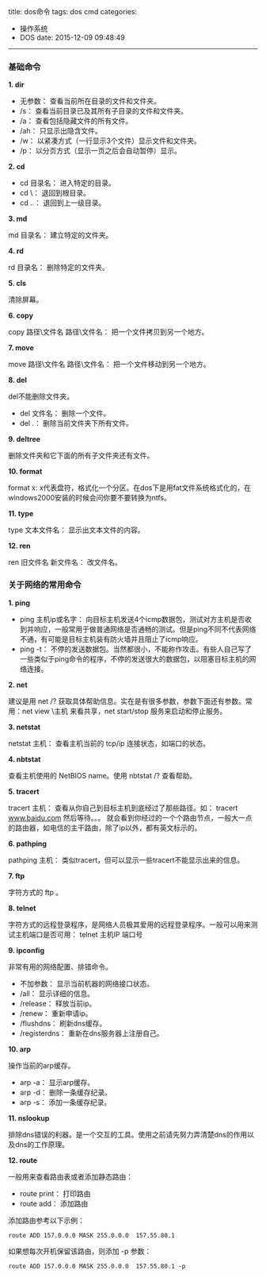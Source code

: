 title: dos命令
tags: dos cmd
categories:
  - 操作系统
  - DOS
date: 2015-12-09 09:48:49
---

### 基础命令
**1. dir**

- 无参数： 查看当前所在目录的文件和文件夹。
- /s： 查看当前目录已及其所有子目录的文件和文件夹。
- /a： 查看包括隐藏文件的所有文件。 
- /ah： 只显示出隐含文件。 
- /w： 以紧凑方式（一行显示3个文件）显示文件和文件夹。 
- /p： 以分页方式（显示一页之后会自动暂停）显示。 

**2. cd**

- cd 目录名： 进入特定的目录。
- cd \： 退回到根目录。
- cd ..： 退回到上一级目录。 

**3. md**

md 目录名： 建立特定的文件夹。

**4. rd**

rd 目录名： 删除特定的文件夹。 

**5. cls**

清除屏幕。

**6. copy**

copy 路径\文件名 路径\文件名： 把一个文件拷贝到另一个地方。 

**7. move**

move 路径\文件名 路径\文件名： 把一个文件移动到另一个地方。

**8. del**

del不能删除文件夹。

- del 文件名： 删除一个文件。
- del *.*： 删除当前文件夹下所有文件。

**9. deltree**

删除文件夹和它下面的所有子文件夹还有文件。

**10. format**

format x: x代表盘符，格式化一个分区。在dos下是用fat文件系统格式化的，在windows2000安装的时候会问你要不要转换为ntfs。

**11. type**

type 文本文件名： 显示出文本文件的内容。

**12. ren**

ren 旧文件名 新文件名： 改文件名。

### 关于网络的常用命令

**1. ping**

- ping 主机ip或名字： 向目标主机发送4个icmp数据包，测试对方主机是否收到并响应，一般常用于做普通网络是否通畅的测试。但是ping不同不代表网络不通，有可能是目标主机装有防火墙并且阻止了icmp响应。
- ping -t： 不停的发送数据包。当然都很小，不能称作攻击。有些人自己写了一些类似于ping命令的程序，不停的发送很大的数据包，以阻塞目标主机的网络连接。

**2. net**

建议是用 net /? 获取具体帮助信息。实在是有很多参数，参数下面还有参数。常用：net view \\主机 来看共享，net start/stop 服务来启动和停止服务。

**3. netstat**

netstat 主机： 查看主机当前的 tcp/ip 连接状态，如端口的状态。

**4. nbtstat**

查看主机使用的 NetBIOS name。使用 nbtstat /? 查看帮助。

**5. tracert**

tracert 主机： 查看从你自己到目标主机到底经过了那些路径。如： tracert www.baidu.com 然后等待。。。 就会看到你经过的一个个路由节点，一般大一点的路由器，如电信的主干路由，除了ip以外，都有英文标示的。

**6. pathping**

pathping 主机： 类似tracert，但可以显示一些tracert不能显示出来的信息。

**7. ftp**

字符方式的 ftp 。

**8. telnet**

字符方式的远程登录程序，是网络人员极其爱用的远程登录程序。一般可以用来测试主机端口是否可用：
telnet 主机IP 端口号

**9. ipconfig**

非常有用的网络配置、排错命令。

- 不加参数： 显示当前机器的网络接口状态。
- /all： 显示详细的信息。 
- /release： 释放当前ip。
- /renew： 重新申请ip。 
- /flushdns： 刷新dns缓存。 
- /registerdns： 重新在dns服务器上注册自己。

**10. arp**

操作当前的arp缓存。

- arp -a： 显示arp缓存。 
- arp -d： 删除一条缓存纪录。 
- arp -s： 添加一条缓存纪录。

**11. nslookup**

排除dns错误的利器。是一个交互的工具。使用之前请先努力弄清楚dns的作用以及dns的工作原理。

**12. route**

一般用来查看路由表或者添加静态路由：

- route print： 打印路由
- route add： 添加路由

添加路由参考以下示例：

	route ADD 157.0.0.0 MASK 255.0.0.0  157.55.80.1

如果想每次开机保留该路由，则添加 -p 参数：

	route ADD 157.0.0.0 MASK 255.0.0.0  157.55.80.1 -p

